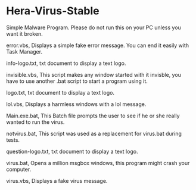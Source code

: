 # Hera-Virus-Stable
Simple Malware Program. Please do not run this on your PC unless you want it broken.

error.vbs, Displays a simple fake error message. You can end it easily with Task Manager.

info-logo.txt, txt document to display a text logo.

invisible.vbs, This script makes any window started with it invisble, you have to use another .bat script to start a program using it.

logo.txt, txt document to display a text logo.

lol.vbs, Displays a harmless windows with a lol message.

Main.exe.bat, This Batch file prompts the user to see if he or she really wanted to run the virus.

notvirus.bat, This script was used as a replacement for virus.bat during tests.

question-logo.txt, txt document to display a text logo.

virus.bat, Opens a million msgbox windows, this program might crash your computer.

virus.vbs, Displays a fake virus message.
